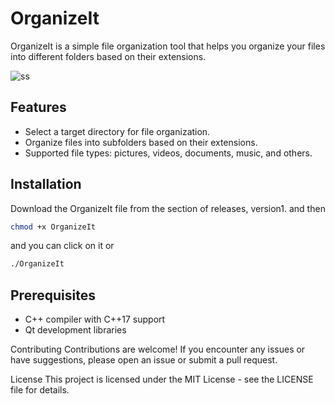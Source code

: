 # OrganizeIt

OrganizeIt is a simple file organization tool that helps you organize your files into different folders based on their extensions.


![ss](https://media.discordapp.net/attachments/1120091854210334800/1148664679367974963/image.png?width=1151&height=642)

## Features

- Select a target directory for file organization.
- Organize files into subfolders based on their extensions.
- Supported file types: pictures, videos, documents, music, and others.

## Installation

Download the OrganizeIt file from the section of releases, version1.
and then

```bash
chmod +x OrganizeIt 
```
and you can click on it or
```bash
./OrganizeIt
```


## Prerequisites

- C++ compiler with C++17 support
- Qt development libraries


Contributing
Contributions are welcome! If you encounter any issues or have suggestions, please open an issue or submit a pull request.

License
This project is licensed under the MIT License - see the LICENSE file for details.
